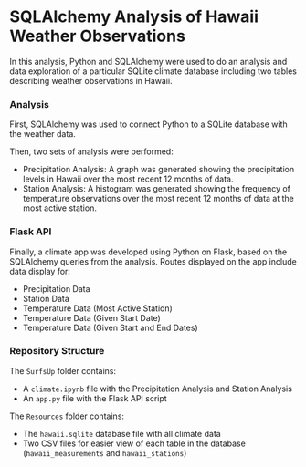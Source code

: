 # SQLAlchemy Analysis of Hawaii Weather Observations

In this analysis, Python and SQLAlchemy were used to do an analysis and data exploration of a particular SQLite climate database including two tables describing weather observations in Hawaii.

### Analysis

First, SQLAlchemy was used to connect Python to a SQLite database with the weather data.

Then, two sets of analysis were performed:
- Precipitation Analysis: A graph was generated showing the precipitation levels in Hawaii over the most recent 12 months of data.
- Station Analysis: A histogram was generated showing the frequency of temperature observations over the most recent 12 months of data at the most active station.

### Flask API

Finally, a climate app was developed using Python on Flask, based on the SQLAlchemy queries from the analysis. Routes displayed on the app include data display for:
- Precipitation Data
- Station Data
- Temperature Data (Most Active Station)
- Temperature Data (Given Start Date)
- Temperature Data (Given Start and End Dates)

### Repository Structure

The `SurfsUp` folder contains:
- A `climate.ipynb` file with the Precipitation Analysis and Station Analysis
- An `app.py` file with the Flask API script

The `Resources` folder contains:
- The `hawaii.sqlite` database file with all climate data
- Two CSV files for easier view of each table in the database (`hawaii_measurements` and `hawaii_stations`)
